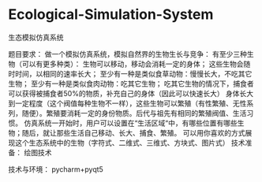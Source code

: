 # Ecological-Simulation-System
生态模拟仿真系统

题目要求：
做一个模拟仿真系统，模拟自然界的生物生长与竞争：
    有至少三种生物（可以有更多种类）：
    生物可以移动，移动会消耗一定的身体；
    这些生物会随时时间，以相同的速率长大；
    至少有一种是类似食草动物：慢慢长大，不吃其它生物；
    至少有一种是类似食肉动物：吃其它生物；
    吃其它生物的情况下，捕食者可以获得被捕食者50%的物质，补充自己的身体（因此可以快速长大）
    身体长大到一定程度（这个阀值每种生物不一样），这些生物可以繁殖（有性繁殖、无性系列，随便）。繁殖要消耗一定的身份物质。后代与祖先有相同的繁殖阀值、生活习惯。
仿真系统一开始时，用户可以设置在“生活区域“中，有哪些位置有哪些生物；随后，就让那些生活自己移动、长大、捕食、繁殖。
可以用你喜欢的方式展现这个生态系统中的生物（字符式、二维式、三维式、方块式、图片式）
技术准备：
		绘图技术

技术与环境：
pycharm+pyqt5

